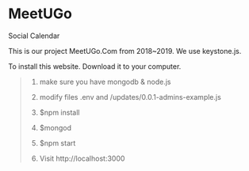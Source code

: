 # MeetUGo
 Social Calendar

 This is our project MeetUGo.Com from 2018~2019. We use keystone.js.

 To install this website. Download it to your computer.


>1. make sure you have mongodb & node.js
>
>2. modify files .env and /updates/0.0.1-admins-example.js
>
>3. $npm install
>
>4. $mongod
>
>5. $npm start
>
>6. Visit http://localhost:3000